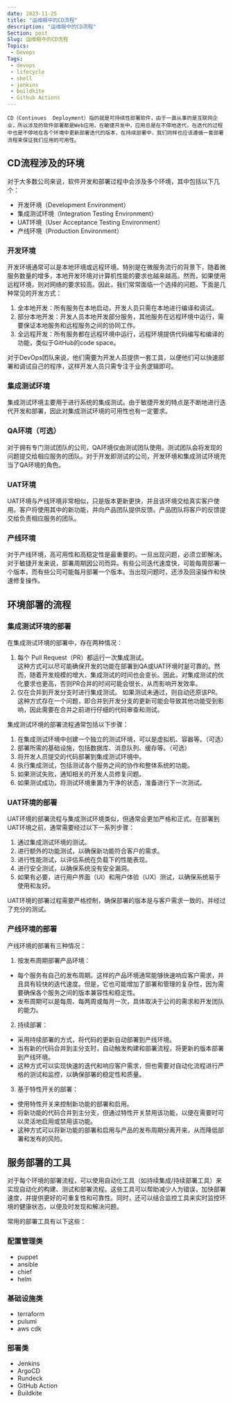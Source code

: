 ```yaml
---
date: 2023-11-25
title: "运维眼中的CD流程"
description: "运维眼中的CD流程"
Section: post
Slug: 运维眼中的CD流程
Topics:
 - Devops
Tags:
 - devops
 - lifecycle
 - shell 
 - jenkins
 - buildkite
 - Github Actions
---
```


    CD（Continues  Deployment）指的就是可持续性部署软件，由于一直从事的是互联网企业，所以涉及的软件部署都是Web应用，在敏捷开发中，应用总是在不停地迭代，在迭代的过程中也是不停地在各个环境中更新部署迭代的版本，在持续部署中，我们同样也应该遵循一套部署流程来保证我们应用的可用性。
<!--more-->

## CD流程涉及的环境

对于大多数公司来说，软件开发和部署过程中会涉及多个环境，其中包括以下几个：

- 开发环境（Development Environment）
- 集成测试环境（Integration Testing Environment）
- UAT环境（User Acceptance Testing Environment）
- 产线环境（Production Environment）

### 开发环境

开发环境通常可以是本地环境或远程环境。特别是在微服务流行的背景下，随着微服务数量的增多，本地开发环境对计算机性能的要求也越来越高。然而，如果使用远程环境，则对网络的要求较高。因此，我们常常面临一个选择的问题。下面是几种常见的开发方式：

1. 全本地开发：所有服务在本地启动，开发人员只需在本地进行编译和调试。
2. 部分本地开发：开发人员本地开发部分服务，其他服务在远程环境中运行，需要保证本地服务和远程服务之间的协同工作。
3. 全远程开发：所有服务都在远程环境中运行，远程环境提供代码编写和编译的功能，类似于GitHub的code space。

对于DevOps团队来说，他们需要为开发人员提供一套工具，以便他们可以快速部署和调试自己的程序，这样开发人员只需专注于业务逻辑即可。

### 集成测试环境

集成测试环境主要用于进行系统的集成测试。由于敏捷开发的特点是不断地进行迭代开发和部署，因此对集成测试环境的可用性也有一定要求。

### QA环境（可选）

对于拥有专门测试团队的公司，QA环境仅由测试团队使用。测试团队会将发现的问题提交给相应服务的团队。对于开发即测试的公司，开发环境和集成测试环境充当了QA环境的角色。

### UAT环境

UAT环境与产线环境非常相似，只是版本更新更快，并且该环境交给真实客户使用。客户将使用其中的新功能，并向产品团队提供反馈。产品团队将客户的反馈提交给负责相应服务的团队。

### 产线环境

对于产线环境，高可用性和高稳定性是最重要的。一旦出现问题，必须立即解决。对于敏捷开发来说，部署周期因公司而异。有些公司迭代速度快，可能每周部署一个版本，而有些公司可能每月部署一个版本。当出现问题时，还涉及回滚操作和快速修复操作。

## 环境部署的流程

### 集成测试环境的部署

在集成测试环境的部署中，存在两种情况：

1. 每个 Pull Request（PR）都运行一次集成测试。  
这种方式可以尽可能确保开发的功能在部署到QA或UAT环境时是可靠的。然而，随着开发规模的增大，集成测试的时间也会变长。因此，对集成测试的优化要求也更高，否则PR合并的时间可能会很长，从而影响开发效率。
2. 仅在合并到开发分支时进行集成测试。
如果测试未通过，则自动还原该PR。这种方式存在一个问题，即合并到开发分支的更新可能会导致其他功能受到影响，因此需要在合并之前进行仔细的代码审查和测试。

集成测试环境的部署流程通常包括以下步骤：

1. 在集成测试环境中创建一个独立的测试环境，可以是虚拟机、容器等。（可选）
1. 部署所需的基础设施，包括数据库、消息队列、缓存等。（可选）
1. 将开发人员提交的代码部署到集成测试环境中。
1. 执行集成测试，包括测试各个服务之间的协作和整体系统的功能。
1. 如果测试失败，通知相关的开发人员修复问题。
1. 如果测试成功，将测试环境重置为干净的状态，准备进行下一次测试。

### UAT环境的部署

UAT环境的部署流程与集成测试环境类似，但通常会更加严格和正式。在部署到UAT环境之前，通常需要经过以下一系列步骤：

1. 通过集成测试环境的测试。
1. 进行额外的功能测试，以确保新功能符合客户的需求。
1. 进行性能测试，以评估系统在负载下的性能表现。
1. 进行安全测试，以确保系统没有安全漏洞。
1. 如果有必要，进行用户界面（UI）和用户体验（UX）测试，以确保系统易于使用和友好。

UAT环境的部署过程需要严格控制，确保部署的版本是与客户需求一致的，并经过了充分的测试。

### 产线环境的部署

产线环境的部署有三种情况：

1. 按发布周期部署产品环境：

- 每个服务有自己的发布周期。这样的产品环境通常能够快速响应客户需求，并且具有较快的迭代速度。但是，它也可能增加了部署和管理的复杂性，因为需要确保各个服务之间的版本兼容性和稳定性。
- 发布周期可以是每周、每两周或每月一次，具体取决于公司的需求和开发团队的能力。

2. 持续部署：

- 采用持续部署的方式，将代码的更新自动部署到产线环境。
- 当有新的代码合并到主分支时，自动触发构建和部署流程，将更新的版本部署到产线环境。
- 这种方式可以实现快速的迭代和响应客户需求，但也需要对自动化流程进行严格的测试和监控，以确保部署的稳定性和质量。

3. 基于特性开关的部署：

- 使用特性开关来控制新功能的部署和启用。
- 将新功能的代码合并到主分支，但通过特性开关禁用该功能，以便在需要时可以灵活地启用或禁用该功能。
- 这种方式可以将新功能的部署和启用与产品的发布周期分离开来，从而降低部署和发布的风险。

## 服务部署的工具

对于每个环境的部署流程，可以使用自动化工具（如持续集成/持续部署工具）来实现自动化的构建、测试和部署流程。这些工具可以帮助减少人为错误，加快部署速度，并提供更好的可重复性和可靠性。同时，还可以结合监控工具来实时监控环境的健康状态，以便及时发现和解决问题。

常用的部署工具有以下这些：

### 配置管理类

- puppet
- ansible
- chief
- helm

### 基础设施类

- terraform
- pulumi
- aws cdk

### 部署类

- Jenkins
- ArgoCD
- Rundeck
- GitHub Action
- Buildkite

